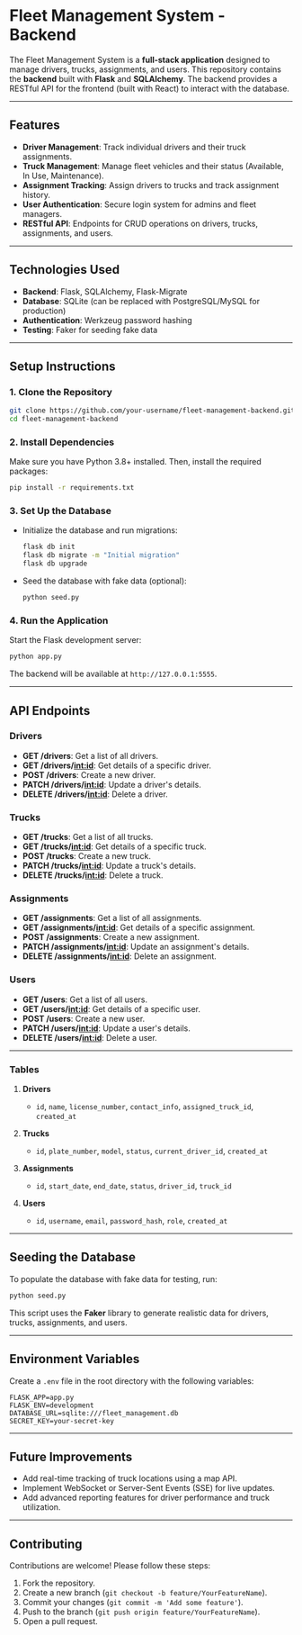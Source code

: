 # **Fleet Management System - Backend**

The Fleet Management System is a **full-stack application** designed to manage drivers, trucks, assignments, and users. This repository contains the **backend** built with **Flask** and **SQLAlchemy**. The backend provides a RESTful API for the frontend (built with React) to interact with the database.

---

## **Features**
- **Driver Management**: Track individual drivers and their truck assignments.
- **Truck Management**: Manage fleet vehicles and their status (Available, In Use, Maintenance).
- **Assignment Tracking**: Assign drivers to trucks and track assignment history.
- **User Authentication**: Secure login system for admins and fleet managers.
- **RESTful API**: Endpoints for CRUD operations on drivers, trucks, assignments, and users.

---

## **Technologies Used**
- **Backend**: Flask, SQLAlchemy, Flask-Migrate
- **Database**: SQLite (can be replaced with PostgreSQL/MySQL for production)
- **Authentication**: Werkzeug password hashing
- **Testing**: Faker for seeding fake data

---

## **Setup Instructions**

### **1. Clone the Repository**
```bash
git clone https://github.com/your-username/fleet-management-backend.git
cd fleet-management-backend
```

### **2. Install Dependencies**
Make sure you have Python 3.8+ installed. Then, install the required packages:
```bash
pip install -r requirements.txt
```

### **3. Set Up the Database**
- Initialize the database and run migrations:
  ```bash
  flask db init
  flask db migrate -m "Initial migration"
  flask db upgrade
  ```

- Seed the database with fake data (optional):
  ```bash
  python seed.py
  ```

### **4. Run the Application**
Start the Flask development server:
```bash
python app.py
```
The backend will be available at `http://127.0.0.1:5555`.

---

## **API Endpoints**

### **Drivers**
- **GET /drivers**: Get a list of all drivers.
- **GET /drivers/<int:id>**: Get details of a specific driver.
- **POST /drivers**: Create a new driver.
- **PATCH /drivers/<int:id>**: Update a driver's details.
- **DELETE /drivers/<int:id>**: Delete a driver.

### **Trucks**
- **GET /trucks**: Get a list of all trucks.
- **GET /trucks/<int:id>**: Get details of a specific truck.
- **POST /trucks**: Create a new truck.
- **PATCH /trucks/<int:id>**: Update a truck's details.
- **DELETE /trucks/<int:id>**: Delete a truck.

### **Assignments**
- **GET /assignments**: Get a list of all assignments.
- **GET /assignments/<int:id>**: Get details of a specific assignment.
- **POST /assignments**: Create a new assignment.
- **PATCH /assignments/<int:id>**: Update an assignment's details.
- **DELETE /assignments/<int:id>**: Delete an assignment.

### **Users**
- **GET /users**: Get a list of all users.
- **GET /users/<int:id>**: Get details of a specific user.
- **POST /users**: Create a new user.
- **PATCH /users/<int:id>**: Update a user's details.
- **DELETE /users/<int:id>**: Delete a user.

---
### **Tables**
1. **Drivers**
   - `id`, `name`, `license_number`, `contact_info`, `assigned_truck_id`, `created_at`

2. **Trucks**
   - `id`, `plate_number`, `model`, `status`, `current_driver_id`, `created_at`

3. **Assignments**
   - `id`, `start_date`, `end_date`, `status`, `driver_id`, `truck_id`

4. **Users**
   - `id`, `username`, `email`, `password_hash`, `role`, `created_at`

---

## **Seeding the Database**
To populate the database with fake data for testing, run:
```bash
python seed.py
```
This script uses the **Faker** library to generate realistic data for drivers, trucks, assignments, and users.

---

## **Environment Variables**
Create a `.env` file in the root directory with the following variables:
```env
FLASK_APP=app.py
FLASK_ENV=development
DATABASE_URL=sqlite:///fleet_management.db
SECRET_KEY=your-secret-key
```

---

## **Future Improvements**
- Add real-time tracking of truck locations using a map API.
- Implement WebSocket or Server-Sent Events (SSE) for live updates.
- Add advanced reporting features for driver performance and truck utilization.

---

## **Contributing**
Contributions are welcome! Please follow these steps:
1. Fork the repository.
2. Create a new branch (`git checkout -b feature/YourFeatureName`).
3. Commit your changes (`git commit -m 'Add some feature'`).
4. Push to the branch (`git push origin feature/YourFeatureName`).
5. Open a pull request.


